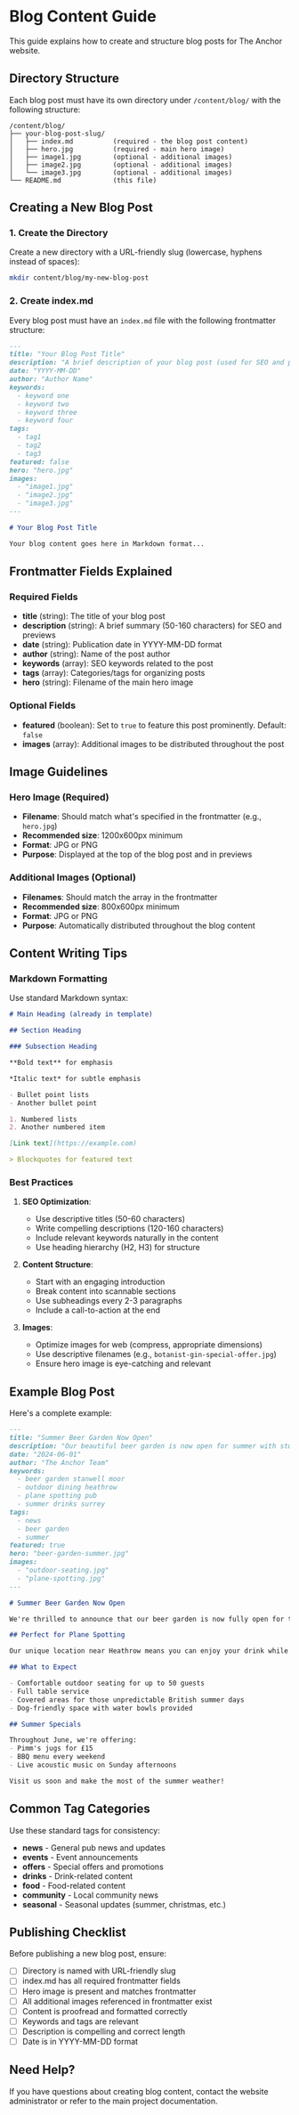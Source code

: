 # Blog Content Guide

This guide explains how to create and structure blog posts for The Anchor website.

## Directory Structure

Each blog post must have its own directory under `/content/blog/` with the following structure:

```
/content/blog/
├── your-blog-post-slug/
│   ├── index.md          (required - the blog post content)
│   ├── hero.jpg          (required - main hero image)
│   ├── image1.jpg        (optional - additional images)
│   ├── image2.jpg        (optional - additional images)
│   └── image3.jpg        (optional - additional images)
└── README.md             (this file)
```

## Creating a New Blog Post

### 1. Create the Directory

Create a new directory with a URL-friendly slug (lowercase, hyphens instead of spaces):

```bash
mkdir content/blog/my-new-blog-post
```

### 2. Create index.md

Every blog post must have an `index.md` file with the following frontmatter structure:

```markdown
---
title: "Your Blog Post Title"
description: "A brief description of your blog post (used for SEO and previews)"
date: "YYYY-MM-DD"
author: "Author Name"
keywords:
  - keyword one
  - keyword two
  - keyword three
  - keyword four
tags:
  - tag1
  - tag2
  - tag3
featured: false
hero: "hero.jpg"
images:
  - "image1.jpg"
  - "image2.jpg"
  - "image3.jpg"
---

# Your Blog Post Title

Your blog content goes here in Markdown format...
```

## Frontmatter Fields Explained

### Required Fields

- **title** (string): The title of your blog post
- **description** (string): A brief summary (50-160 characters) for SEO and previews
- **date** (string): Publication date in YYYY-MM-DD format
- **author** (string): Name of the post author
- **keywords** (array): SEO keywords related to the post
- **tags** (array): Categories/tags for organizing posts
- **hero** (string): Filename of the main hero image

### Optional Fields

- **featured** (boolean): Set to `true` to feature this post prominently. Default: `false`
- **images** (array): Additional images to be distributed throughout the post

## Image Guidelines

### Hero Image (Required)
- **Filename**: Should match what's specified in the frontmatter (e.g., `hero.jpg`)
- **Recommended size**: 1200x600px minimum
- **Format**: JPG or PNG
- **Purpose**: Displayed at the top of the blog post and in previews

### Additional Images (Optional)
- **Filenames**: Should match the array in the frontmatter
- **Recommended size**: 800x600px minimum
- **Format**: JPG or PNG
- **Purpose**: Automatically distributed throughout the blog content

## Content Writing Tips

### Markdown Formatting

Use standard Markdown syntax:

```markdown
# Main Heading (already in template)

## Section Heading

### Subsection Heading

**Bold text** for emphasis

*Italic text* for subtle emphasis

- Bullet point lists
- Another bullet point

1. Numbered lists
2. Another numbered item

[Link text](https://example.com)

> Blockquotes for featured text
```

### Best Practices

1. **SEO Optimization**:
   - Use descriptive titles (50-60 characters)
   - Write compelling descriptions (120-160 characters)
   - Include relevant keywords naturally in the content
   - Use heading hierarchy (H2, H3) for structure

2. **Content Structure**:
   - Start with an engaging introduction
   - Break content into scannable sections
   - Use subheadings every 2-3 paragraphs
   - Include a call-to-action at the end

3. **Images**:
   - Optimize images for web (compress, appropriate dimensions)
   - Use descriptive filenames (e.g., `botanist-gin-special-offer.jpg`)
   - Ensure hero image is eye-catching and relevant

## Example Blog Post

Here's a complete example:

```markdown
---
title: "Summer Beer Garden Now Open"
description: "Our beautiful beer garden is now open for summer with stunning views and regular plane spotting"
date: "2024-06-01"
author: "The Anchor Team"
keywords:
  - beer garden stanwell moor
  - outdoor dining heathrow
  - plane spotting pub
  - summer drinks surrey
tags:
  - news
  - beer garden
  - summer
featured: true
hero: "beer-garden-summer.jpg"
images:
  - "outdoor-seating.jpg"
  - "plane-spotting.jpg"
---

# Summer Beer Garden Now Open

We're thrilled to announce that our beer garden is now fully open for the summer season!

## Perfect for Plane Spotting

Our unique location near Heathrow means you can enjoy your drink while watching planes fly overhead every 90 seconds. It's a plane spotter's paradise!

## What to Expect

- Comfortable outdoor seating for up to 50 guests
- Full table service
- Covered areas for those unpredictable British summer days
- Dog-friendly space with water bowls provided

## Summer Specials

Throughout June, we're offering:
- Pimm's jugs for £15
- BBQ menu every weekend
- Live acoustic music on Sunday afternoons

Visit us soon and make the most of the summer weather!
```

## Common Tag Categories

Use these standard tags for consistency:

- **news** - General pub news and updates
- **events** - Event announcements
- **offers** - Special offers and promotions
- **drinks** - Drink-related content
- **food** - Food-related content
- **community** - Local community news
- **seasonal** - Seasonal updates (summer, christmas, etc.)

## Publishing Checklist

Before publishing a new blog post, ensure:

- [ ] Directory is named with URL-friendly slug
- [ ] index.md has all required frontmatter fields
- [ ] Hero image is present and matches frontmatter
- [ ] All additional images referenced in frontmatter exist
- [ ] Content is proofread and formatted correctly
- [ ] Keywords and tags are relevant
- [ ] Description is compelling and correct length
- [ ] Date is in YYYY-MM-DD format

## Need Help?

If you have questions about creating blog content, contact the website administrator or refer to the main project documentation.
